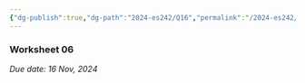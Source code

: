 ```yaml
---
{"dg-publish":true,"dg-path":"2024-es242/Q16","permalink":"/2024-es242/q16/","hide":true}
---
```


### Worksheet 06

_Due date: 16 Nov, 2024_

<!-- AVL Tree Exercises -->